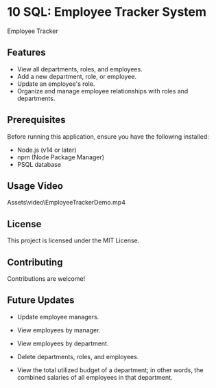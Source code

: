 # 10 SQL: Employee Tracker System

Employee Tracker

## Features
 * View all departments, roles, and employees.
 * Add a new department, role, or employee.
 * Update an employee's role.
 * Organize and manage employee relationships with roles and departments.

## Prerequisites

Before running this application, ensure you have the following installed:

 * Node.js (v14 or later)
 * npm (Node Package Manager)
 * PSQL database

## Usage Video

Assets\video\EmployeeTrackerDemo.mp4


## License

This project is licensed under the MIT License.

## Contributing

Contributions are welcome!

## Future Updates
* Update employee managers.

* View employees by manager.

* View employees by department.

* Delete departments, roles, and employees.

* View the total utilized budget of a department; in other words, the combined salaries of all employees in that department.

